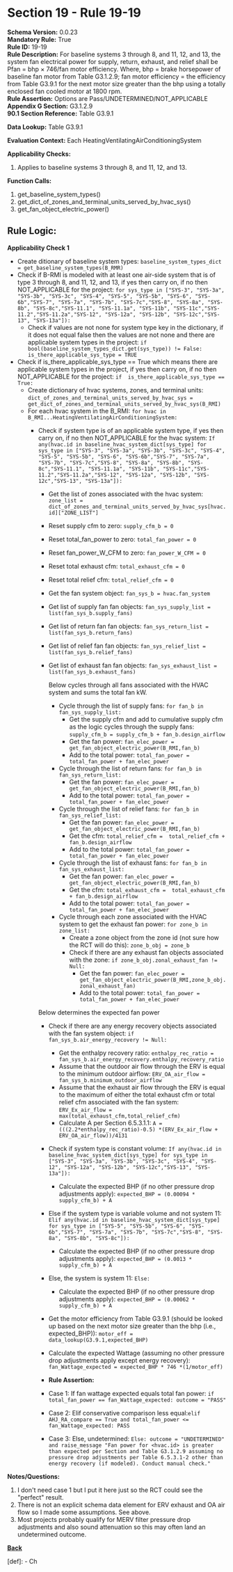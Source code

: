 # Section 19 - Rule 19-19       
**Schema Version:** 0.0.23    
**Mandatory Rule:** True    
**Rule ID:** 19-19     
**Rule Description:** For baseline systems 3 through 8, and 11, 12, and 13, the system fan electrical power for supply, return, exhaust, and relief shall be Pfan = bhp × 746/fan motor efficiency. Where, bhp = brake horsepower of baseline fan motor from Table G3.1.2.9; fan motor efficiency = the efficiency from Table G3.9.1 for the next motor size greater than the bhp using a totally enclosed fan cooled motor at 1800 rpm.      
**Rule Assertion:** Options are Pass/UNDETERMINED/NOT_APPLICABLE     
**Appendix G Section:** G3.1.2.9          
**90.1 Section Reference:** Table G3.9.1    

**Data Lookup:** Table G3.9.1    

**Evaluation Context:** Each HeatingVentilatingAirConditioningSystem  

**Applicability Checks:** 
1. Applies to baseline systems 3 through 8, and 11, 12, and 13.

**Function Calls:**  
1. get_baseline_system_types()    
2. get_dict_of_zones_and_terminal_units_served_by_hvac_sys()   
3. get_fan_object_electric_power()  

## Rule Logic:   
**Applicability Check 1**   
- Create ditionary of baseline system types: `baseline_system_types_dict = get_baseline_system_types(B_RMR)`  
- Check if B-RMI is modeled with at least one air-side system that is of type 3 through 8, and 11, 12, and 13, if yes then carry on, if no then NOT_APPLICABLE for the project: `for sys_type in ["SYS-3", "SYS-3a", "SYS-3b", "SYS-3c", "SYS-4", "SYS-5", "SYS-5b", "SYS-6", "SYS-6b","SYS-7", "SYS-7a", "SYS-7b", "SYS-7c","SYS-8", "SYS-8a", "SYS-8b", "SYS-8c","SYS-11.1", "SYS-11.1a", "SYS-11b", "SYS-11c","SYS-11.2","SYS-11.2a","SYS-12", "SYS-12a", "SYS-12b", "SYS-12c","SYS-13", "SYS-13a"]):`
    - Check if values are not none for system type key in the dictionary, if it does not equal false then the values are not none and there are applicable system types in the project: `if bool(baseline_system_types_dict.get(sys_type)) != False: is_there_applicable_sys_type = TRUE`
- Check if is_there_applicable_sys_type == True which means there are applicable system types in the project, if yes then carry on, if no then NOT_APPLICABLE for the project: `if  is_there_applicable_sys_type == True:`  
    - Create dictionary of hvac systems, zones, and terminal units: `dict_of_zones_and_terminal_units_served_by_hvac_sys = get_dict_of_zones_and_terminal_units_served_by_hvac_sys(B_RMI)`
    - For each hvac system in the B_RMI: `for hvac in B_RMI...HeatingVentilatingAirConditioningSystem:` 
        - Check if system type is of an applicable system type, if yes then carry on, if no then NOT_APPLICABLE for the hvac system:  `If any(hvac.id in baseline_hvac_system_dict[sys_type] for sys_type in ["SYS-3", "SYS-3a", "SYS-3b", "SYS-3c", "SYS-4", "SYS-5", "SYS-5b", "SYS-6", "SYS-6b","SYS-7", "SYS-7a", "SYS-7b", "SYS-7c","SYS-8", "SYS-8a", "SYS-8b", "SYS-8c","SYS-11.1", "SYS-11.1a", "SYS-11b", "SYS-11c","SYS-11.2","SYS-11.2a","SYS-12", "SYS-12a", "SYS-12b", "SYS-12c","SYS-13", "SYS-13a"]): `       
            - Get the list of zones associated with the hvac system: `zone_list = dict_of_zones_and_terminal_units_served_by_hvac_sys[hvac.id]["ZONE_LIST"]`  
            - Reset supply cfm to zero: `supply_cfm_b = 0`  
            - Reset total_fan_power to zero: `total_fan_power = 0`   
            - Reset fan_power_W_CFM to zero: `fan_power_W_CFM = 0`    
            - Reset total exhaust cfm: `total_exhaust_cfm = 0`       
            - Reset total relief cfm: `total_relief_cfm = 0`       
            - Get the fan system object:  `fan_sys_b = hvac.fan_system`  
            - Get list of supply fan fan objects: `fan_sys_supply_list = list(fan_sys_b.supply_fans)`  
            - Get list of return fan fan objects: `fan_sys_return_list = list(fan_sys_b.return_fans)`
            - Get list of relief fan fan objects: `fan_sys_relief_list = list(fan_sys_b.relief_fans)`
            - Get list of exhaust fan fan objects: `fan_sys_exhaust_list = list(fan_sys_b.exhaust_fans)`
                    
                Below cycles through all fans associated with the HVAC system and sums the total fan kW.
                - Cycle through the list of supply fans: `for fan_b in fan_sys_supply_list:`  
                    - Get the supply cfm and add to cumulative supply cfm as the logic cycles through the supply fans: `supply_cfm_b = supply_cfm_b + fan_b.design_airflow`  
                    - Get the fan power: `fan_elec_power = get_fan_object_electric_power(B_RMI,fan_b)`    
                    - Add to the total power: `total_fan_power = total_fan_power + fan_elec_power`
                - Cycle through the list of return fans: `for fan_b in fan_sys_return_list:`  
                    - Get the fan power: `fan_elec_power = get_fan_object_electric_power(B_RMI,fan_b)`    
                    - Add to the total power: `total_fan_power = total_fan_power + fan_elec_power`
                - Cycle through the list of relief fans: `for fan_b in fan_sys_relief_list:`  
                    - Get the fan power: `fan_elec_power = get_fan_object_electric_power(B_RMI,fan_b)`    
                    - Get the cfm: `total_relief_cfm =  total_relief_cfm + fan_b.design_airflow` 
                    - Add to the total power: `total_fan_power = total_fan_power + fan_elec_power`       
                - Cycle through the list of exhaust fans: `for fan_b in fan_sys_exhaust_list:`  
                    - Get the fan power: `fan_elec_power = get_fan_object_electric_power(B_RMI,fan_b)`   
                    - Get the cfm: `total_exhaust_cfm =  total_exhaust_cfm + fan_b.design_airflow`  
                    - Add to the total power: `total_fan_power = total_fan_power + fan_elec_power`     
                - Cycle through each zone associated with the HVAC system to get the exhaust fan power: `for zone_b in zone_list:`  
                    - Create a zone object from the zone id (not sure how the RCT will do this): `zone_b_obj = zone_b`  
                    - Check if there are any exhaust fan objects associated with the zone: `if zone_b_obj.zonal_exhaust_fan != Null:`  
                        - Get the fan power: `fan_elec_power = get_fan_object_electric_power(B_RMI,zone_b_obj.zonal_exhaust_fan)`    
                        - Add to the total power: `total_fan_power = total_fan_power + fan_elec_power`                    
            
            Below determines the expected fan power
            - Check if there are any energy recovery objects associated with the fan system object: `if fan_sys_b.air_energy_recovery != Null:` 
                - Get the enthalpy recovery ratio: `enthalpy_rec_ratio = fan_sys_b.air_energy_recovery.enthalpy_recovery_ratio`  
                - Assume that the outdoor air flow through the ERV is equal to the minimum outdoor airflow: `ERV_OA_air_flow = fan_sys_b.minimum_outdoor_airflow`  
                - Assume that the exhaust air flow through the ERV is equal to the maximum of either the total exhaust cfm or total relief cfm associated with the fan system: `ERV_Ex_air_flow = max(total_exhaust_cfm,total_relief_cfm)`  
                - Calculate A per Section 6.5.3.1.1: `A = (((2.2*enthalpy_rec_ratio)-0.5) *(ERV_Ex_air_flow + ERV_OA_air_flow))/4131`  
            
            - Check if system type is constant volume:  `If any(hvac.id in baseline_hvac_system_dict[sys_type] for sys_type in ["SYS-3", "SYS-3a", "SYS-3b", "SYS-3c", "SYS-4", "SYS-12", "SYS-12a", "SYS-12b", "SYS-12c","SYS-13", "SYS-13a"]): `   
                - Calculate the expected BHP (if no other pressure drop adjustments apply): `expected_BHP = (0.00094 * supply_cfm_b) + A`  
            - Else if the system type is variable volume and not system 11: `Elif any(hvac.id in baseline_hvac_system_dict[sys_type] for sys_type in ["SYS-5", "SYS-5b", "SYS-6", "SYS-6b","SYS-7", "SYS-7a", "SYS-7b", "SYS-7c","SYS-8", "SYS-8a", "SYS-8b", "SYS-8c"]): `  
                - Calculate the expected BHP (if no other pressure drop adjustments apply): `expected_BHP = (0.0013 * supply_cfm_b) + A`  
            - Else, the system is system 11: `Else:`  
                - Calculate the expected BHP (if no other pressure drop adjustments apply): `expected_BHP = (0.00062 * supply_cfm_b) + A`  

            - Get the motor efficiency from Table G3.9.1 (should be looked up based on the next motor size greater than the bhp (i.e., expected_BHP)): `motor_eff = data_lookup(G3.9.1,expected_BHP)`  
            - Calculate the expected Wattage (assuming no other pressure drop adjustments apply except energy recovery): `fan_Wattage_expected = expected_BHP * 746 *(1/motor_eff)`  

            - **Rule Assertion:** 
            - Case 1: If fan wattage expected equals total fan power: `if total_fan_power == fan_Wattage_expected: outcome = "PASS"`  
            - Case 2: Elif conservative comparison less equal:`elif AHJ_RA_compare == True and total_fan_power <= fan_Wattage_expected: PASS`
            - Case 3: Else, undetermined: `Else: outcome = "UNDETERMINED" and raise_message "Fan power for <hvac.id> is greater than expected per Section and Table G3.1.2.9 assuming no pressure drop adjustments per Table 6.5.3.1-2 other than energy recovery (if modeled). Conduct manual check."`  

**Notes/Questions:**  
1. I don't need case 1 but I put it here just so the RCT could see the "perfect" result.  
2. There is not an explicit schema data element for ERV exhaust and OA air flow so I made some assumptions. See above.
3. Most projects probably qualify for MERV filter pressure drop adjustments and also sound attenuation so this may often land an undetermined outcome. 

**[Back](_toc.md)**

[def]: - Ch